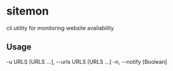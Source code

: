 # sitemon
cli utility for monitoring website availability

## Usage
-u URLS [URLS ...], --urls URLS [URLS ...]
-n, --notify [Boolean] 
